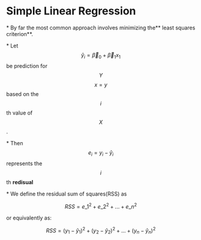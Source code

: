 # Simple Linear Regression

\* By far the most common approach involves minimizing the** least squares criterion**.

\* Let $$\hat y_i = \vec \beta_0 + \vec \beta_1x_1$$ be prediction for $$Y$$ $$x = y$$ based on the $$i$$th value of $$X$$.

\* Then $$e_i = y_i - \hat y_i$$ represents the $$i$$th **redisual**

\* We define the residual sum of squares\(RSS\) as


$$
RSS = e\_1^2 + e\_2^2 + ... + e\_n^2
$$


or equivalently as:


$$
RSS = (y_1 - \hat y_1)^2 + (y_2 - \hat y_2)^2 +  ... + (y_n - \hat y_n)^2
$$


